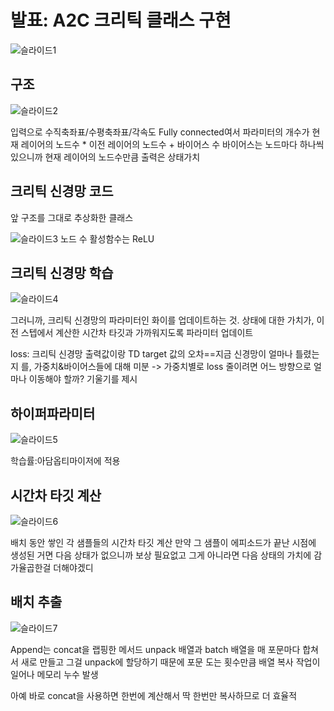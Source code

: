 # 발표: A2C 크리틱 클래스 구현
![슬라이드1](https://github.com/user-attachments/assets/31cef1ba-6e5b-4e39-810b-a118b5e3bb9a)


## 구조
![슬라이드2](https://github.com/user-attachments/assets/b90c48c6-57d0-4919-a9e3-3a202914b7cb)

입력으로 수직축좌표/수평축좌표/각속도
Fully connected여서 파라미터의 개수가
현재 레이어의 노드수 * 이전 레이어의 노드수 + 바이어스 수
바이어스는 노드마다 하나씩 있으니까 현재 레이어의 노드수만큼
출력은 상태가치

## 크리틱 신경망 코드
앞 구조를 그대로 추상화한 클래스

![슬라이드3](https://github.com/user-attachments/assets/59f24e83-4c51-4c57-983c-b41bed1f98ae)
노드 수
활성함수는 ReLU

## 크리틱 신경망 학습
![슬라이드4](https://github.com/user-attachments/assets/570f7811-a7c8-4468-adde-61a858b31a4d)

그러니까, 크리틱 신경망의 파라미터인 화이를 업데이트하는 것.
상태에 대한 가치가, 이전 스텝에서 계산한 시간차 타깃과 가까워지도록 파라미터 업데이트

loss: 크리틱 신경망 출력값이랑 TD target 값의 오차==지금 신경망이 얼마나 틀렸는지
를, 가중치&바이어스들에 대해 미분 -> 가중치별로 loss 줄이려면 어느 방향으로 얼마나 이동해야 할까? 기울기를 제시

## 하이퍼파라미터
![슬라이드5](https://github.com/user-attachments/assets/fc9560bf-b721-4bd6-9afe-d9dbaaeabb78)

학습률:아담옵티마이저에 적용

## 시간차 타깃 계산
![슬라이드6](https://github.com/user-attachments/assets/29d17e84-c3c3-41a4-9211-3305dcf00a3c)

배치 동안 쌓인 각 샘플들의 시간차 타깃 계산
만약 그 샘플이 에피소드가 끝난 시점에 생성된 거면 다음 상태가 없으니까 보상 필요없고
그게 아니라면 다음 상태의 가치에 감가율곱한걸 더해야겠디

## 배치 추출
![슬라이드7](https://github.com/user-attachments/assets/7fd7b143-0212-4081-a52c-a12eaf25af2e)

Append는 concat을 랩핑한 메서드
unpack 배열과 batch 배열을 매 포문마다 합쳐서 새로 만들고 그걸 unpack에 할당하기 때문에 포문 도는 횟수만큼 배열 복사 작업이 일어나 메모리 누수 발생

아예 바로 concat을 사용하면 한번에 계산해서 딱 한번만 복사하므로 더 효율적
